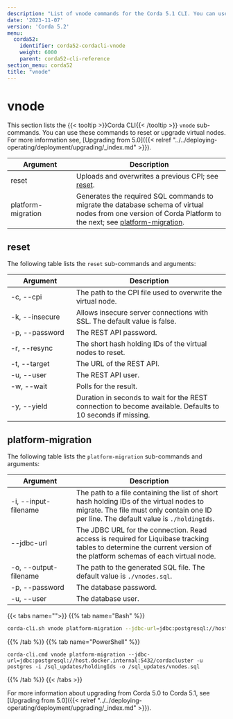 ```yaml
---
description: "List of vnode commands for the Corda 5.1 CLI. You can use these commands to reset or upgrade virtual nodes."  
date: '2023-11-07'
version: 'Corda 5.2'
menu:
  corda52:
    identifier: corda52-cordacli-vnode
    weight: 6000
    parent: corda52-cli-reference
section_menu: corda52
title: "vnode"
---
```

# vnode
This section lists the {{< tooltip >}}Corda CLI{{< /tooltip >}} `vnode` sub-commands. You can use these commands to reset or upgrade virtual nodes. For more information see, [Upgrading from 5.0]({{< relref "../../deploying-operating/deployment/upgrading/_index.md" >}}).

<style>
table th:first-of-type {
    width: 30%;
}
table th:nth-of-type(2) {
    width: 70%;
}
</style>

| Argument           | Description                                                                                                                                                                        |
| ------------------ | ---------------------------------------------------------------------------------------------------------------------------------------------------------------------------------- |
| reset              | Uploads and overwrites a previous CPI; see [reset](#reset).                                                                                                                        |
| platform-migration | Generates the required SQL commands to migrate the database schema of virtual nodes from one version of Corda Platform to the next; see [platform-migration](#platform-migration). |

## reset

The following table lists the `reset` sub-commands and arguments:

| Argument         | Description                                                                                                 |
| ---------------- | ----------------------------------------------------------------------------------------------------------- |
| -c, \-\-cpi      | The path to the CPI file used to overwrite the virtual node.                                                |
| -k, \-\-insecure | Allows insecure server connections with SSL. The default value is false.                                    |
| -p, \-\-password | The REST API password.                                                                                      |
| -r, \-\-resync   | The short hash holding IDs of the virtual nodes to reset.                                           |
| -t, \-\-target   | The URL of the REST API.                                                                                    |
| -u, \-\-user     | The REST API user.                                                                                          |
| -w, \-\-wait     | Polls for the result.                                                                                       |
| -y, \-\-yield    | Duration in seconds to wait for the REST connection to become available. Defaults to 10 seconds if missing. |

## platform-migration

The following table lists the `platform-migration` sub-commands and arguments:

| Argument                | Description                                                                                                                                                                        |
| ----------------------- | ---------------------------------------------------------------------------------------------------------------------------------------------------------------------------------- |
| -i, \-\-input-filename  | The path to a file containing the list of short hash holding IDs of the virtual nodes to migrate. The file must only contain one ID per line. The default value is `./holdingIds`. |
| \-\-jdbc-url            | The JDBC URL for the connection. Read access is required for Liquibase tracking tables to determine the current version of the platform schemas of each virtual node.              |
| -o, \-\-output-filename | The path to the generated SQL file. The default value is `./vnodes.sql`.                                                                                                          |
| -p, \-\-password        | The database password.                                                                                                                                                             |
| -u, \-\-user            | The database user.                                                                                                                                                                 |

{{< tabs name="">}}
{{% tab name="Bash" %}}
```sh
corda-cli.sh vnode platform-migration --jdbc-url=jdbc:postgresql://host.docker.internal:5432/cordacluster -u postgres -i /sql_updates/holdingIds -o /sql_updates/vnodes.sql
```
{{% /tab %}}
{{% tab name="PowerShell" %}}
```shell
corda-cli.cmd vnode platform-migration --jdbc-url=jdbc:postgresql://host.docker.internal:5432/cordacluster -u postgres -i /sql_updates/holdingIds -o /sql_updates/vnodes.sql
```
{{% /tab %}}
{{< /tabs >}}

For more information about upgrading from Corda 5.0 to Corda 5.1, see [Upgrading from 5.0]({{< relref "../../deploying-operating/deployment/upgrading/_index.md" >}}).
